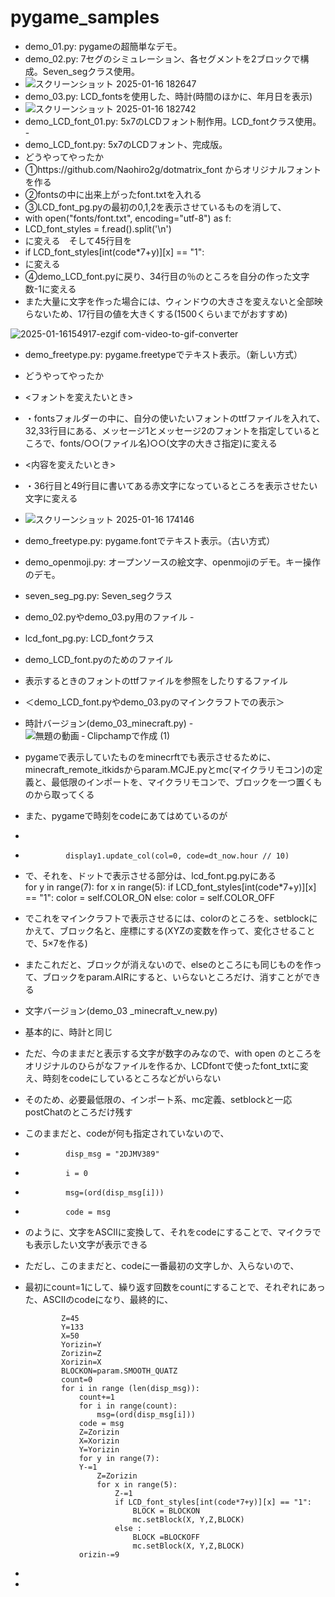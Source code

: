 # pygame_samples

 - demo_01.py: pygameの超簡単なデモ。
 - demo_02.py: 7セグのシミュレーション、各セグメントを2ブロックで構成。Seven_segクラス使用。
 -  ![スクリーンショット 2025-01-16 182647](https://github.com/user-attachments/assets/01e49458-5eaf-4e9f-a5c4-5ff23854cd5c)
 - demo_03.py: LCD_fontsを使用した、時計(時間のほかに、年月日を表示)
 - ![スクリーンショット 2025-01-16 182742](https://github.com/user-attachments/assets/3ae9dd7e-4fff-4466-adef-4d31b9a83a8d)
 - demo_LCD_font_01.py: 5x7のLCDフォント制作用。LCD_fontクラス使用。 -
 - demo_LCD_font.py: 5x7のLCDフォント、完成版。
 - どうやってやったか
 - ①https://github.com/Naohiro2g/dotmatrix_font    からオリジナルフォントを作る
 - ②fontsの中に出来上がったfont.txtを入れる
 - ③LCD_font_pg.pyの最初の0,1,2を表示させているものを消して、
 - with open("fonts/font.txt", encoding="utf-8") as f:
 - LCD_font_styles = f.read().split('\n')
 - に変える　そして45行目を
 - if LCD_font_styles[int(code*7+y)][x] == "1":
 - に変える
 - ④demo_LCD_font.pyに戻り、34行目の％のところを自分の作った文字数-1に変える
 - また大量に文字を作った場合には、ウィンドウの大きさを変えないと全部映らないため、17行目の値を大きくする(1500くらいまでがおすすめ)
        
![2025-01-16154917-ezgif com-video-to-gif-converter](https://github.com/user-attachments/assets/0a5dbc7b-a15f-4aaa-b718-6cb85f919cb7)

 - demo_freetype.py: pygame.freetypeでテキスト表示。（新しい方式）
 - どうやってやったか
 - <フォントを変えたいとき>
 - ・fontsフォルダーの中に、自分の使いたいフォントのttfファイルを入れて、32,33行目にある、メッセージ1とメッセージ2のフォントを指定しているところで、fonts/○○(ファイル名)○○(文字の大きさ指定)に変える
 - <内容を変えたいとき>
 - ・36行目と49行目に書いてある赤文字になっているところを表示させたい文字に変える
 - ![スクリーンショット 2025-01-16 174146](https://github.com/user-attachments/assets/28d3a725-dad9-4b76-ad92-94748193b360)
 - demo_freetype.py: pygame.fontでテキスト表示。（古い方式）

 - demo_openmoji.py: オープンソースの絵文字、openmojiのデモ。キー操作のデモ。
 - seven_seg_pg.py: Seven_segクラス
 - demo_02.pyやdemo_03.py用のファイル - 
 - lcd_font_pg.py: LCD_fontクラス
 - demo_LCD_font.pyのためのファイル
 - 表示するときのフォントのttfファイルを参照をしたりするファイル
 - ＜demo_LCD_font.pyやdemo_03.pyのマインクラフトでの表示＞
 - 時計バージョン(demo_03_minecraft.py)
 -![無題の動画 ‐ Clipchampで作成 (1)](https://github.com/user-attachments/assets/3ff12523-9cda-4a5e-912c-a066b8d0adf2)
 - pygameで表示していたものをminecrftでも表示させるために、minecraft_remote_itkidsからparam.MCJE.pyとmc(マイクラリモコン)の定義と、最低限のインポートを、マイクラリモコンで、ブロックを一つ置くものから取ってくる
 - また、pygameで時刻をcodeにあてはめているのが
 -
 -              display1.update_col(col=0, code=dt_now.hour // 10)
 -  で、それを、ドットで表示させる部分は、lcd_font.pg.pyにある
 　                         
                for y in range(7):
                    for x in range(5):
                        if LCD_font_styles[int(code*7+y)][x] == "1":
                            color = self.COLOR_ON
                        else:
                            color = self.COLOR_OFF
  
    
 -  でこれをマインクラフトで表示させるには、colorのところを、setblockにかえて、ブロック名と、座標にする(XYZの変数を作って、変化させることで、5×7を作る)
 -  またこれだと、ブロックが消えないので、elseのところにも同じものを作って、ブロックをparam.AIRにすると、いらないところだけ、消すことができる
 -  文字バージョン(demo_03 _minecraft_v_new.py)
 -  基本的に、時計と同じ
 -  ただ、今のままだと表示する文字が数字のみなので、with open のところをオリジナルのひらがなファイルを作るか、LCDfontで使ったfont_txtに変え、時刻をcodeにしているところなどがいらない
 -  そのため、必要最低限の、インポート系、mc定義、setblockと一応postChatのところだけ残す
 -  このままだと、codeが何も指定されていないので、
 -              disp_msg = "2DJMV389"
 -              i = 0
 -              msg=(ord(disp_msg[i]))
 -              code = msg
 -  のように、文字をASCIIに変換して、それをcodeにすることで、マイクラでも表示したい文字が表示できる
 -  ただし、このままだと、codeに一番最初の文字しか、入らないので、
 -  最初にcount=1にして、繰り返す回数をcountにすることで、それぞれにあった、ASCIIのcodeになり、最終的に、
 
                Z=45
                Y=133
                X=50
                Yorizin=Y
                Zorizin=Z
                Xorizin=X
                BLOCKON=param.SMOOTH_QUATZ
                count=0
                for i in range (len(disp_msg)):
                    count+=1
                    for i in range(count):
                        msg=(ord(disp_msg[i]))
                    code = msg
                    Z=Zorizin
                    X=Xorizin
                    Y=Yorizin
                    for y in range(7):
                    Y-=1
                        Z=Zorizin
                        for x in range(5):
                            Z-=1
                            if LCD_font_styles[int(code*7+y)][x] == "1":
                                BLOCK = BLOCKON
                                mc.setBlock(X, Y,Z,BLOCK)
                            else :
                                BLOCK =BLOCKOFF
                                mc.setBlock(X, Y,Z,BLOCK)
                    orizin-=9   

 

    
 
                    
                        
 -                  


           


        
        
    
   
   
   
    
    
        
    



 

 
   

  
  
   
 
  - 
